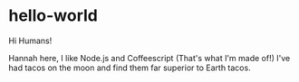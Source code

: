 # hello-world

Hi Humans!

Hannah here, I like Node.js and Coffeescript (That's what I'm made of!)
I've had tacos on the moon and find them far superior to Earth tacos.
